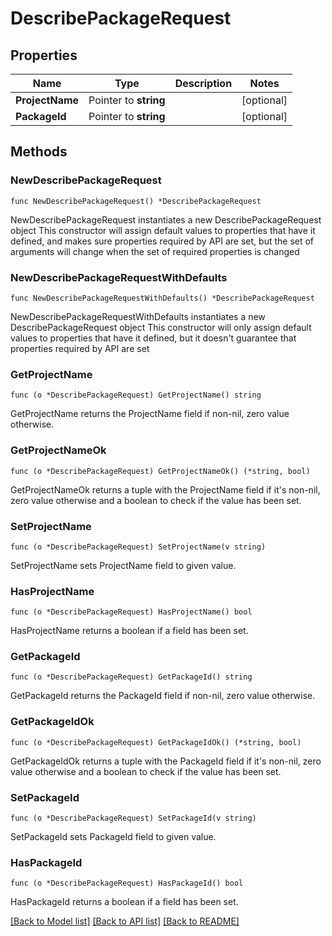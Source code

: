 # DescribePackageRequest

## Properties

Name | Type | Description | Notes
------------ | ------------- | ------------- | -------------
**ProjectName** | Pointer to **string** |  | [optional] 
**PackageId** | Pointer to **string** |  | [optional] 

## Methods

### NewDescribePackageRequest

`func NewDescribePackageRequest() *DescribePackageRequest`

NewDescribePackageRequest instantiates a new DescribePackageRequest object
This constructor will assign default values to properties that have it defined,
and makes sure properties required by API are set, but the set of arguments
will change when the set of required properties is changed

### NewDescribePackageRequestWithDefaults

`func NewDescribePackageRequestWithDefaults() *DescribePackageRequest`

NewDescribePackageRequestWithDefaults instantiates a new DescribePackageRequest object
This constructor will only assign default values to properties that have it defined,
but it doesn't guarantee that properties required by API are set

### GetProjectName

`func (o *DescribePackageRequest) GetProjectName() string`

GetProjectName returns the ProjectName field if non-nil, zero value otherwise.

### GetProjectNameOk

`func (o *DescribePackageRequest) GetProjectNameOk() (*string, bool)`

GetProjectNameOk returns a tuple with the ProjectName field if it's non-nil, zero value otherwise
and a boolean to check if the value has been set.

### SetProjectName

`func (o *DescribePackageRequest) SetProjectName(v string)`

SetProjectName sets ProjectName field to given value.

### HasProjectName

`func (o *DescribePackageRequest) HasProjectName() bool`

HasProjectName returns a boolean if a field has been set.

### GetPackageId

`func (o *DescribePackageRequest) GetPackageId() string`

GetPackageId returns the PackageId field if non-nil, zero value otherwise.

### GetPackageIdOk

`func (o *DescribePackageRequest) GetPackageIdOk() (*string, bool)`

GetPackageIdOk returns a tuple with the PackageId field if it's non-nil, zero value otherwise
and a boolean to check if the value has been set.

### SetPackageId

`func (o *DescribePackageRequest) SetPackageId(v string)`

SetPackageId sets PackageId field to given value.

### HasPackageId

`func (o *DescribePackageRequest) HasPackageId() bool`

HasPackageId returns a boolean if a field has been set.


[[Back to Model list]](../README.md#documentation-for-models) [[Back to API list]](../README.md#documentation-for-api-endpoints) [[Back to README]](../README.md)


